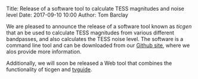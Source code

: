 Title: Release of a software tool to calculate TESS magnitudes and noise level
Date: 2017-09-10 10:00
Author: Tom Barclay

We are pleased to announce the release of a software tool known as *ticgen* that an be used to calculate TESS magnitudes from various different bandpasses, and also calculates the TESS noise level. The software is a command line tool and can be downloaded from our [Github site](https://github.com/tessgi/ticgen), where we alos provide more information. 

Additionally, we will soon be released a Web tool that combines the functionality of ticgen and [tvguide](https://github.com/tessgi/tvguide).